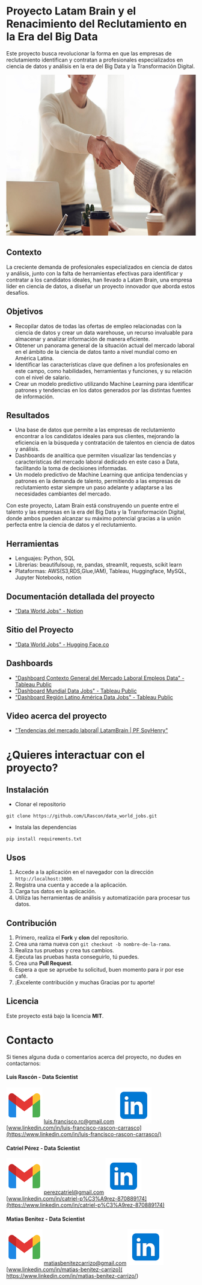 # Proyecto Latam Brain y el Renacimiento del Reclutamiento en la Era del Big Data
Este proyecto busca revolucionar la forma en que las empresas de reclutamiento identifican y contratan a profesionales especializados en ciencia de datos y análisis en la era del Big Data y la Transformación Digital.


<div align="center">
  <img src="./src/readme_image.jpg" alt="imagen_data_jobs" title="Data Jobs Latam Brain" width="640" height="427">
</div>

## Contexto

La creciente demanda de profesionales especializados en ciencia de datos y análisis, junto con la falta de herramientas efectivas para identificar y contratar a los candidatos ideales, han llevado a Latam Brain, una empresa líder en ciencia de datos, a diseñar un proyecto innovador que aborda estos desafíos.

## Objetivos

- Recopilar datos de todas las ofertas de empleo relacionadas con la ciencia de datos y crear un data warehouse, un recurso invaluable para almacenar y analizar información de manera eficiente.
- Obtener un panorama general de la situación actual del mercado laboral en el ámbito de la ciencia de datos tanto a nivel mundial como en América Latina.
- Identificar las características clave que definen a los profesionales en este campo, como habilidades, herramientas y funciones, y su relación con el nivel de salario.
- Crear un modelo predictivo utilizando Machine Learning para identificar patrones y tendencias en los datos generados por las distintas fuentes de información.

## Resultados

- Una base de datos que permite a las empresas de reclutamiento encontrar a los candidatos ideales para sus clientes, mejorando la eficiencia en la búsqueda y contratación de talentos en ciencia de datos y análisis.
- Dashboards de analítica que permiten visualizar las tendencias y características del mercado laboral dedicado en este caso a Data, facilitando la toma de decisiones informadas.
- Un modelo predictivo de Machine Learning que anticipa tendencias y patrones en la demanda de talento, permitiendo a las empresas de reclutamiento estar siempre un paso adelante y adaptarse a las necesidades cambiantes del mercado.

Con este proyecto, Latam Brain está construyendo un puente entre el talento y las empresas en la era del Big Data y la Transformación Digital, donde ambos pueden alcanzar su máximo potencial gracias a la unión perfecta entre la ciencia de datos y el reclutamiento.


## Herramientas
- Lenguajes: Python, SQL
- Librerias: beautifulsoup, re, pandas, streamlit, requests, scikit learn
- Plataformas: AWS(S3,RDS,Glue,IAM), Tableau, Huggingface, MySQL, Jupyter Notebooks, notion

## Documentación detallada del proyecto
- ["Data World Jobs" - Notion](https://pinnate-moth-d4f.notion.site/Data-World-Tendencias-del-Mercado-Laboral-c61f044bd0db44988147fc961551666d)

## Sitio del Proyecto
- ["Data World Jobs" - Hugging Face.co](https://huggingface.co/spaces/perezcatriel/data_world_jobs)

## Dashboards
- ["Dashboard Contexto General del Mercado Laboral Empleos Data" - Tableau Public](https://public.tableau.com/views/latam_brain_context/DashboardVistazoelMercadoActual?:language=es-ES&:display_count=n&:origin=viz_share_link)
- ["Dashboard Mundial Data Jobs" - Tableau Public](https://public.tableau.com/views/latam_brain_mvp_la/DashboardGeneralDataJobs?:language=es-ES&publish=yes&:display_count=n&:origin=viz_share_link)
- ["Dashboard Región Latino América Data Jobs" - Tableau Public](https://public.tableau.com/views/latam_brain_mvp_la/DashboardLatinoamericaDataJobs?:language=es-ES&publish=yes&:display_count=n&:origin=viz_share_link)

## Video acerca del proyecto
- ["Tendencias del mercado laboral| LatamBrain | PF SoyHenry"](https://www.youtube.com/watch?v=G8PdiAwhbNM)

# ¿Quieres interactuar con el proyecto?

## Instalación

- Clonar el repositorio

```shell
git clone https://github.com/LRascon/data_world_jobs.git

```

- Instala las dependencias

```.python
pip install requirements.txt
```

## Usos

1. Accede a la aplicación en el navegador con la dirección `http://localhost:3000`.
2. Registra una cuenta y accede a la aplicación.
3. Carga tus datos en la aplicación.
4. Utiliza las herramientas de análisis y automatización para procesar tus datos.

## Contribución

1. Primero, realiza el **Fork** y **clon** del repositorio.
2. Crea una rama nueva con `git checkout -b nombre-de-la-rama`.
3. Realiza tus pruebas y crea tus cambios.
4. Ejecuta las pruebas hasta conseguirlo, tú puedes.
5. Crea una **Pull Request**.
6. Espera a que se apruebe tu solicitud, buen momento para ir por ese café.
7. ¡Excelente contribución y muchas Gracias por tu aporte!

## Licencia

Este proyecto está bajo la licencia **MIT**.

# Contacto

Si tienes alguna duda o comentarios acerca del proyecto, no dudes en contactarnos:

#### Luis Rascón - Data Scientist
![icon](./src/gmail_icon.svg) [luis.francisco.rc@gmail.com](mailto:luis.francisco.rc@gmail.com)
![icon](./src/linkedin_icon.svg) [www.linkedin.com/in/luis-francisco-rascon-carrasco](https://www.linkedin.com/in/luis-francisco-rascon-carrasco/)

#### Catriel Pérez - Data Scientist
![icon](./src/gmail_icon.svg) [perezcatriel@gmail.com](mailto:perezcatriel@gmail.com) 
![icon](./src/linkedin_icon.svg) [www.linkedin.com/in/catriel-p%C3%A9rez-870889174](https://www.linkedin.com/in/catriel-p%C3%A9rez-870889174)

#### Matias Benitez - Data Scientist
![icon](./src/gmail_icon.svg) [matiasbenitezcarrizo@gmail.com](mailto:matiasbenitezcarrizo@gmail.com)
![icon](./src/linkedin_icon.svg) [www.linkedin.com/in/matias-benitez-carrizo]( https://www.linkedin.com/in/matias-benitez-carrizo/)

